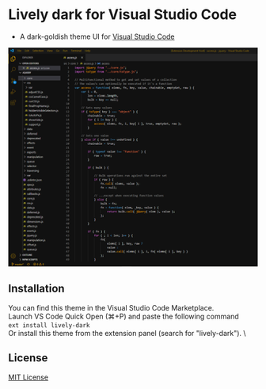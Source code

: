 # Lively dark for Visual Studio Code

- A dark-goldish theme UI for [Visual Studio Code](https://code.visualstudio.com/)

![Screenshot](icon.png)

## Installation
You can find this theme in the Visual Studio Code Marketplace. <br>
Launch VS Code Quick Open (⌘+P) and paste the following command  
`ext install lively-dark` \
Or install this theme from the extension panel (search for "lively-dark"). \

## License

[MIT License](https://github.com/ferran1/vscode-lively-dark/blob/master/LICENSE)
